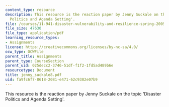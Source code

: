 ```yaml
---
content_type: resource
description: This resource is the reaction paper by Jenny Suckale on the topic 'Disaster
  Politics and Agenda Setting'.
file: /courses/11-941-disaster-vulnerability-and-resilience-spring-2005/fa9fc6f786182081e47162c9382e07b9_jenny_suckale8.pdf
file_size: 47630
file_type: application/pdf
learning_resource_types:
- Assignments
license: https://creativecommons.org/licenses/by-nc-sa/4.0/
ocw_type: OCWFile
parent_title: Assignments
parent_type: CourseSection
parent_uid: 025decc2-3746-51df-f1f2-1fd5ad489b6e
resourcetype: Document
title: jenny_suckale8.pdf
uid: fa9fc6f7-8618-2081-e471-62c9382e07b9
---
```

This resource is the reaction paper by Jenny Suckale on the topic 'Disaster Politics and Agenda Setting'.